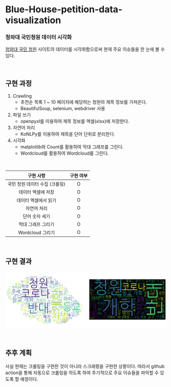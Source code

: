 # Blue-House-petition-data-visualization
### 청와대 국민청원 데이터 시각화

[청와대 국민 청원](https://www1.president.go.kr/petitions) 사이트의 데이터를 시각화함으로써 현재 주요 이슈들을 한 눈에 볼 수 있다.

<br>

## 구현 과정

1. Crawling 
   - 추천순 목록  1 ~ 10 페이지에 해당하는 청원의 제목 정보를 가져온다.
   - BeautifulSoup, selenium, webdriver 사용
2. 파일 쓰기
   - openpyxl를 이용하여 제목 정보를 엑셀(xlsx)에 저장한다.
3. 자연어 처리
   - KoNLPy를 이용하여 제목을 단어 단위로 분리한다.
4. 시각화
   - matplotlib와 Count를 활용하여 막대 그래프를 그린다.
   - Wordcloud를 활용하여 Wordcloud를 그린다.

<br>

|           구현 사항            | 구현 여부 |
| :----------------------------: | :-------: |
| 국민 청원 데이터 수집 (크롤링) |     O     |
|       데이터 엑셀에 저장       |     O     |
|      데이터 엑셀에서 읽기      |     O     |
|          자연어 처리           |     O     |
|         단어 숫자 세기         |     O     |
|       막대 그래프 그리기       |     O     |
|        Wordcloud 그리기        |     O     |

<br>

## 구현 결과
![result](https://github.com/jjangsungwon/Blue-House-petition-data-visualization/blob/master/img/result.png?raw=true)

<br>

## 추후 계획

사실 현재는 크롤링을 구현한 것이 아니라 스크래핑을 구현한 상황이다.
따라서 github action을 통해 자동으로 크롤링을 하도록 하여 주기적으로 주요 이슈들을 파악할 수 있도록 할 예정이다.
